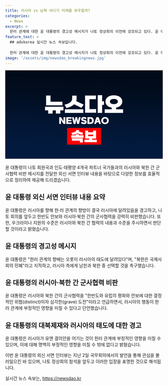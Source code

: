 ```yaml
---
title: 러시아 vs 남북 어디가 미래를 좌우할까?
categories:
  - News
excerpt: >
  한러 관계에 대한 윤 대통령의 경고성 메시지가 나토 정상회의 이전에 강조되고 있다. 윤 대통령은 러시아의 북한과의 군사협력을 우려하며, 우크라이나 지원에 대한 결정은 러시아의 행동에 따라 결정될 것이라고 밝혔다. 나토 순방을 통해 러시아와 북한 간의 군사협력 비판 메시지를 전할 것으로 예상되며, 윤 대통령은 한반도와 유럽의 안보를 위해 러시아와의 관계가 중요하다고 강조했다.
feature_text: >
  ## adskorea 실시간 뉴스 속보입니다.

  한러 관계에 대한 윤 대통령의 경고성 메시지가 나토 정상회의 이전에 강조되고 있다. 윤 대통령은 러시아의 북한과의 군사협력을 우려하며, 우크라이나 지원에 대한 결정은 러시아의 행동에 따라 결정될 것이라고 밝혔다. 나토 순방을 통해 러시아와 북한 간의 군사협력 비판 메시지를 전할 것으로 예상되며, 윤 대통령은 한반도와 유럽의 안보를 위해 러시아와의 관계가 중요하다고 강조했다.
image: '/assets/img/newsdao_breakingnews.jpg'
---
```


<p><img src="/assets/img/newsdao_breakingnews.jpg" alt="adskorea 속보" /></p>

<p>윤 대통령이 나토 회원국과 인도·태평양 4개국 파트너 국가들과의 러시아와 북한 간 군사협력 비판 메시지를 전달한 외신 서면 인터뷰 내용을 바탕으로 다양한 정보를 효율적으로 정리하여 제공해 드리겠습니다.</p>

<h2 data-ke-size="size26">윤 대통령 외신 서면 인터뷰 내용 요약</h2>

<p data-ke-size="size16">윤 대통령은 러시아를 향해 한·러 관계의 향방이 결국 러시아에 달려있음을 경고하고, 나토 회의를 앞두고 한반도 안보와 러시아·북한 간의 군사협력을 강력히 비판했습니다. 또한, 우크라이나 지원의 수준은 러시아와 북한 간 협력의 내용과 수준을 주시하면서 판단할 것이라고 밝혔습니다.</p>

<h2 data-ke-size="size26">윤 대통령의 경고성 메시지</h2>

<p data-ke-size="size16">윤 대통령은 "한러 관계의 향배는 오롯이 러시아의 태도에 달려있다"며, "북한은 국제사회의 민폐"라고 지적하고, 러시아 측에게 남한과 북한 중 선택할 것을 촉구했습니다.</p>

<h2 data-ke-size="size26">윤 대통령의 러시아·북한 간 군사협력 비판</h2>

<p data-ke-size="size16">윤 대통령은 러시아와 북한 간의 군사협력을 "한반도와 유럽의 평화와 안보에 대한 결정적인 위협(distinct)이자 심각한(grave) 도전"이라고 언급하면서, 러시아의 행동이 한러 관계에 부정적인 영향을 미칠 수 있다고 단언했습니다.</p>

<h2 data-ke-size="size26">윤 대통령의 대북제재와 러시아의 태도에 대한 경고</h2>

<p data-ke-size="size16">윤 대통령은 러시아가 유엔 결의안을 어기는 것이 한러 관계에 부정적인 영향을 미칠 수 있으며, 이에 대해 명백히 부정적인 영향을 미칠 수 밖에 없다고 밝혔습니다.</p>

<p>이번 윤 대통령의 외신 서면 인터뷰는 지난 2일 국무회의에서의 발언을 통해 관심을 불러일으킨 바 있으며, 나토 정상회의 참석을 앞두고 이러한 입장을 표명한 것으로 해석됩니다.</p>
실시간 뉴스 속보는, <a href="https://newsdao.kr" rel="dofollow">https://newsdao.kr</a>


